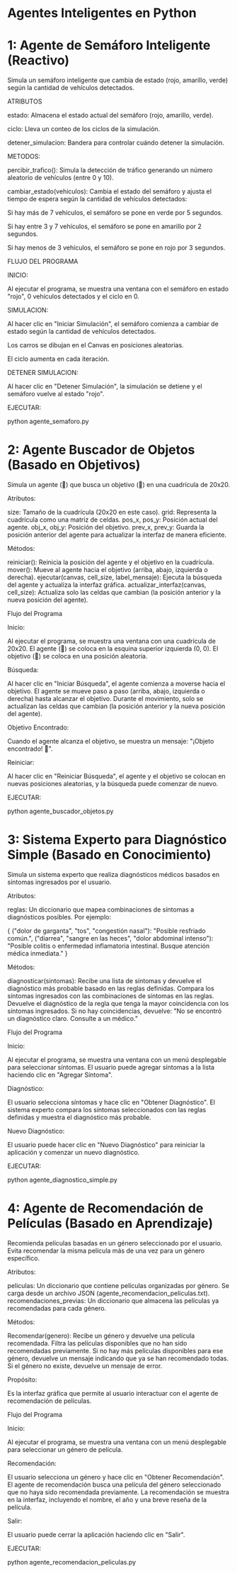 # Agentes Inteligentes en Python 
 

# 1: Agente de Semáforo Inteligente (Reactivo)

  Simula un semáforo inteligente que cambia de estado (rojo, amarillo, verde) según la cantidad de vehículos detectados.



ATRIBUTOS

  estado: Almacena el estado actual del semáforo (rojo, amarillo, verde).
  
  ciclo: Lleva un conteo de los ciclos de la simulación.
  
  detener_simulacion: Bandera para controlar cuándo detener la simulación.


  
METODOS:

  percibir_trafico(): Simula la detección de tráfico generando un número aleatorio de vehículos (entre 0 y 10).
  
  cambiar_estado(vehiculos): Cambia el estado del semáforo y ajusta el tiempo de espera según la cantidad de vehículos detectados:
  
  Si hay más de 7 vehículos, el semáforo se pone en verde por 5 segundos.
  
  Si hay entre 3 y 7 vehículos, el semáforo se pone en amarillo por 2 segundos.
  
  Si hay menos de 3 vehículos, el semáforo se pone en rojo por 3 segundos.
  


FLUJO DEL PROGRAMA

INICIO:

  Al ejecutar el programa, se muestra una ventana con el semáforo en estado "rojo", 0 vehículos detectados y el ciclo en 0.
  
SIMULACION:

  Al hacer clic en "Iniciar Simulación", el semáforo comienza a cambiar de estado según la cantidad de vehículos detectados.
  
  Los carros se dibujan en el Canvas en posiciones aleatorias.
  
  El ciclo aumenta en cada iteración.
  
DETENER SIMULACION:

  Al hacer clic en "Detener Simulación", la simulación se detiene y el semáforo vuelve al estado "rojo".

EJECUTAR: 
  
  python agente_semaforo.py


# 2:  Agente Buscador de Objetos (Basado en Objetivos)
    
  Simula un agente (🤖) que busca un objetivo (🎯) en una cuadrícula de 20x20.

Atributos:

  size: Tamaño de la cuadrícula (20x20 en este caso).
  grid: Representa la cuadrícula como una matriz de celdas.
  pos_x, pos_y: Posición actual del agente.
  obj_x, obj_y: Posición del objetivo.
  prev_x, prev_y: Guarda la posición anterior del agente para actualizar la interfaz de manera eficiente.

Métodos:

  reiniciar(): Reinicia la posición del agente y el objetivo en la cuadrícula.
  mover(): Mueve al agente hacia el objetivo (arriba, abajo, izquierda o derecha).
  ejecutar(canvas, cell_size, label_mensaje): Ejecuta la búsqueda del agente y actualiza la interfaz gráfica.
  actualizar_interfaz(canvas, cell_size): Actualiza solo las celdas que cambian (la posición anterior y la nueva posición del agente).

Flujo del Programa

Inicio:

  Al ejecutar el programa, se muestra una ventana con una cuadrícula de 20x20.
  El agente (🤖) se coloca en la esquina superior izquierda (0, 0).
  El objetivo (🎯) se coloca en una posición aleatoria.

Búsqueda:

  Al hacer clic en "Iniciar Búsqueda", el agente comienza a moverse hacia el objetivo.
  El agente se mueve paso a paso (arriba, abajo, izquierda o derecha) hasta alcanzar el objetivo.
  Durante el movimiento, solo se actualizan las celdas que cambian (la posición anterior y la nueva posición del agente).

Objetivo Encontrado:

  Cuando el agente alcanza el objetivo, se muestra un mensaje: "¡Objeto encontrado! 🎉".

Reiniciar:

  Al hacer clic en "Reiniciar Búsqueda", el agente y el objetivo se colocan en nuevas posiciones aleatorias, y la búsqueda puede comenzar de nuevo.


EJECUTAR: 

  python agente_buscador_objetos.py


# 3: Sistema Experto para Diagnóstico Simple (Basado en Conocimiento)

  Simula un sistema experto que realiza diagnósticos médicos basados en síntomas ingresados por el usuario.

Atributos:

 reglas: Un diccionario que mapea combinaciones de síntomas a diagnósticos posibles. Por ejemplo:
 
 {
     ("dolor de garganta", "tos", "congestión nasal"): "Posible resfriado común.",
     ("diarrea", "sangre en las heces", "dolor abdominal intenso"): "Posible colitis o enfermedad inflamatoria intestinal. Busque atención médica inmediata."
 }

Métodos:

 diagnosticar(sintomas): Recibe una lista de síntomas y devuelve el diagnóstico más probable basado en las reglas definidas.
 Compara los síntomas ingresados con las combinaciones de síntomas en las reglas.
 Devuelve el diagnóstico de la regla que tenga la mayor coincidencia con los síntomas ingresados.
 Si no hay coincidencias, devuelve: "No se encontró un diagnóstico claro. Consulte a un médico."

Flujo del Programa

Inicio:

 Al ejecutar el programa, se muestra una ventana con un menú desplegable para seleccionar síntomas.
 El usuario puede agregar síntomas a la lista haciendo clic en "Agregar Síntoma".

Diagnóstico:

 El usuario selecciona síntomas y hace clic en "Obtener Diagnóstico".
 El sistema experto compara los síntomas seleccionados con las reglas definidas y muestra el diagnóstico más probable.

Nuevo Diagnóstico:

 El usuario puede hacer clic en "Nuevo Diagnóstico" para reiniciar la aplicación y comenzar un nuevo diagnóstico.

EJECUTAR:

  python agente_diagnostico_simple.py


# 4: Agente de Recomendación de Películas (Basado en Aprendizaje)

  Recomienda películas basadas en un género seleccionado por el usuario.
  Evita recomendar la misma película más de una vez para un género específico.

Atributos:

 peliculas: Un diccionario que contiene películas organizadas por género. Se carga desde un archivo JSON (agente_recomendacion_peliculas.txt).
 recomendaciones_previas: Un diccionario que almacena las películas ya recomendadas para cada género.

Métodos:

 Recomendar(genero): Recibe un género y devuelve una película recomendada.
 Filtra las películas disponibles que no han sido recomendadas previamente.
 Si no hay más películas disponibles para ese género, devuelve un mensaje indicando que ya se han recomendado todas.
 Si el género no existe, devuelve un mensaje de error.

Propósito:

 Es la interfaz gráfica que permite al usuario interactuar con el agente de recomendación de películas.

Flujo del Programa

Inicio:

Al ejecutar el programa, se muestra una ventana con un menú desplegable para seleccionar un género de película.

Recomendación:

El usuario selecciona un género y hace clic en "Obtener Recomendación".
El agente de recomendación busca una película del género seleccionado que no haya sido recomendada previamente.
La recomendación se muestra en la interfaz, incluyendo el nombre, el año y una breve reseña de la película.

Salir:

El usuario puede cerrar la aplicación haciendo clic en "Salir".

EJECUTAR:

  python agente_recomendacion_peliculas.py



  
    
